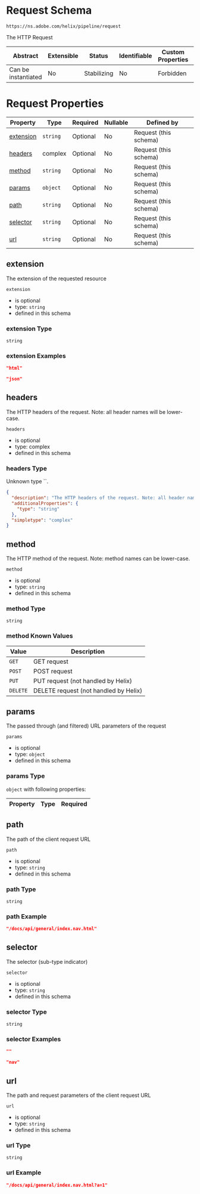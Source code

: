 
# Request Schema

```
https://ns.adobe.com/helix/pipeline/request
```

The HTTP Request

| Abstract | Extensible | Status | Identifiable | Custom Properties | Additional Properties | Defined In |
|----------|------------|--------|--------------|-------------------|-----------------------|------------|
| Can be instantiated | No | Stabilizing | No | Forbidden | Forbidden | [request.schema.json](request.schema.json) |

# Request Properties

| Property | Type | Required | Nullable | Defined by |
|----------|------|----------|----------|------------|
| [extension](#extension) | `string` | Optional  | No | Request (this schema) |
| [headers](#headers) | complex | Optional  | No | Request (this schema) |
| [method](#method) | `string` | Optional  | No | Request (this schema) |
| [params](#params) | `object` | Optional  | No | Request (this schema) |
| [path](#path) | `string` | Optional  | No | Request (this schema) |
| [selector](#selector) | `string` | Optional  | No | Request (this schema) |
| [url](#url) | `string` | Optional  | No | Request (this schema) |

## extension

The extension of the requested resource

`extension`

* is optional
* type: `string`
* defined in this schema

### extension Type


`string`






### extension Examples

```json
"html"
```

```json
"json"
```



## headers

The HTTP headers of the request. Note: all header names will be lower-case.

`headers`

* is optional
* type: complex
* defined in this schema

### headers Type

Unknown type ``.

```json
{
  "description": "The HTTP headers of the request. Note: all header names will be lower-case.",
  "additionalProperties": {
    "type": "string"
  },
  "simpletype": "complex"
}
```





## method

The HTTP method of the request. Note: method names can be lower-case.

`method`

* is optional
* type: `string`
* defined in this schema

### method Type


`string`




### method Known Values
| Value | Description |
|-------|-------------|
| `GET` | GET request |
| `POST` | POST request |
| `PUT` | PUT request (not handled by Helix) |
| `DELETE` | DELETE request (not handled by Helix) |




## params

The passed through (and filtered) URL parameters of the request

`params`

* is optional
* type: `object`
* defined in this schema

### params Type


`object` with following properties:


| Property | Type | Required |
|----------|------|----------|






## path

The path of the client request URL

`path`

* is optional
* type: `string`
* defined in this schema

### path Type


`string`






### path Example

```json
"/docs/api/general/index.nav.html"
```


## selector

The selector (sub-type indicator)

`selector`

* is optional
* type: `string`
* defined in this schema

### selector Type


`string`






### selector Examples

```json
""
```

```json
"nav"
```



## url

The path and request parameters of the client request URL

`url`

* is optional
* type: `string`
* defined in this schema

### url Type


`string`






### url Example

```json
"/docs/api/general/index.nav.html?a=1"
```

